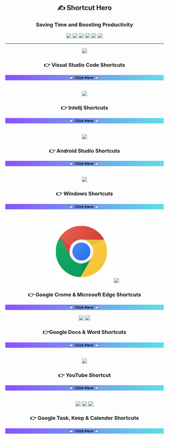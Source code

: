 
<div align="center">

<h2> ✍️ Shortcut Hero </h2>
<h3> Saving Time and Boosting Productivity</h3>
<img src="https://img.shields.io/badge/Windows-0078D6?style=for-the-badge&logo=windows&logoColor=white">
<img src="https://img.shields.io/badge/Android_Studio-3DDC84?style=for-the-badge&logo=android-studio&logoColor=white">
<img src="https://img.shields.io/badge/Visual_Studio_Code-0078D4?style=for-the-badge&logo=visual%20studio%20code&logoColor=white">
<img src="https://img.shields.io/badge/IntelliJ_IDEA-000000.svg?style=for-the-badge&logo=intellij-idea&logoColor=white">
<img src="https://img.shields.io/badge/Notepad++-90E59A.svg?style=for-the-badge&logo=notepad%2B%2B&logoColor=black">
<img src="https://img.shields.io/badge/Microsoft_Word-2B579A?style=for-the-badge&logo=microsoft-word&logoColor=white">

</div>

<hr>
<!-- VS code -->
<div align="center">
	<img height="200" src="https://user-images.githubusercontent.com/25181517/192108891-d86b6220-e232-423a-bf5f-90903e6887c3.png" />
</div>


<div align = "center">

<h3> 👉 Visual Studio Code Shortcuts </h3>

</div>

[![E](click.png 'E')](VSCODE.md)
<!-- VS code -->

<br>

<!-- IntelIj -->
<div align="center">
	<img height="200" src="https://user-images.githubusercontent.com/25181517/192108890-200809d1-439c-4e23-90d3-b090cf9a4eea.png" />
</div>

<div align = "center">

<h3> 👉 IntelIj Shortcuts </h3>

</div>

[![E](click.png 'E')](VSCODE.md)

<!-- IntelIj -->
<br>
<!-- Android Studioe -->
<div align="center">
	<img height="200" src="https://user-images.githubusercontent.com/25181517/192108895-20dc3343-43e3-4a54-a90e-13a4abbc57b9.png" />
</div>

<div align = "center">

<h3>👉 Android Studio Shortcuts </h3>

</div>

[![E](click.png 'E')](VSCODE.md)
<!-- Android Studio -->
<br>

<!-- windows -->
<div align="center">
	<img height="200" src="https://user-images.githubusercontent.com/25181517/186884150-05e9ff6d-340e-4802-9533-2c3f02363ee3.png" />
</div>

<div align = "center">

<h3>👉 Windows Shortcuts </h3>

</div>

[![E](click.png 'E')](window.md)
<!-- windows -->

<br>

<!-- Crome -->
<div align="center">
	<img height="200" src="images/crome.png" />
    <img height="200" src="https://img.icons8.com/fluency/240/null/ms-edge-new.png" />
</div>

<div align = "center">

<h3>👉 Google Crome & Microsoft Edge Shortcuts </h3>

</div>

[![E](click.png 'E')](crome.md)
<!-- Crome -->

<!-- Ms word -->
<div align="center">
	<img height="200" src="https://img.icons8.com/fluency/240/null/microsoft-word-2019.png"/>
   <img height="180" src ="https://img.icons8.com/color/240/null/google-docs--v1.png"/>
</div>



<div align = "center">

<h3>👉Google Docs & Word Shortcuts </h3>

</div>

[![E](click.png 'E')](word.md)
<!-- Ms word -->

<br>

<!-- windows -->
<div align="center">
	<img height="200" src="https://img.icons8.com/3d-fluency/375/null/youtube-play.png" />
</div>

<div align = "Center">

<h3>👉 YouTube Shortcut </h3>

</div>

[![](click.png)](window.md)


<br>

<!-- windows -->
<div align="center">
	<img height="200" src="https://img.icons8.com/color/240/null/google-keep.png" />
    <img height="200" src="https://img.icons8.com/bubbles/200/null/list.png" />
     <img height="200" src="https://img.icons8.com/color/240/null/google-logo.png" />
</div>


<div align = "center">

<h3>👉 Google Task, Keep & Calender Shortcuts </h3>

</div>


[![](click.png)](window.md)
<!-- windows -->

<br>
